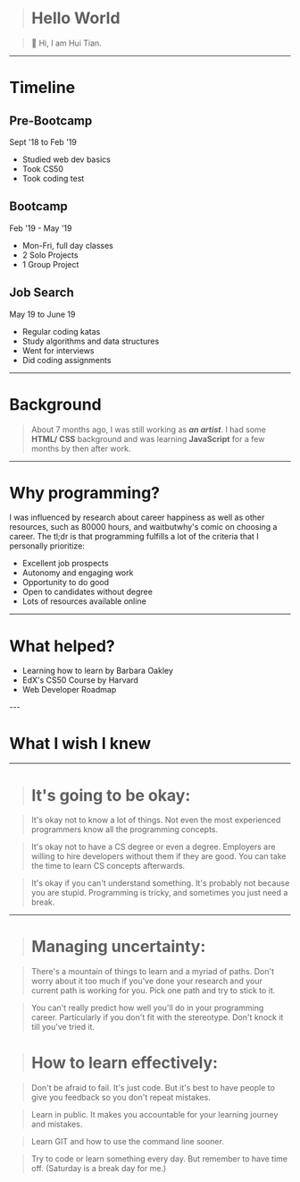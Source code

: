 ># Hello World

>👋 Hi, I am Hui Tian.

---

# Timeline
## Pre-Bootcamp
Sept '18 to Feb '19
- Studied web dev basics
- Took CS50
- Took coding test

## Bootcamp
Feb '19 - May '19
- Mon-Fri, full day classes
- 2 Solo Projects
- 1 Group Project

## Job Search
May 19 to June 19
- Regular coding katas
- Study algorithms and data structures
- Went for interviews
- Did coding assignments

---
# Background
> About 7 months ago, I was still working as ***an artist***. I had some **HTML/ CSS** background and was learning **JavaScript** for a few months by then after work.

---

# Why programming?

I was influenced by research about career happiness as well as other resources, such as 80000 hours, and waitbutwhy's comic on choosing a career. The tl;dr is that programming fulfills a lot of the criteria that I personally prioritize:

- Excellent job prospects
- Autonomy and engaging work
- Opportunity to do good
- Open to candidates without degree
- Lots of resources available online

---

# What helped?
- Learning how to learn by Barbara Oakley
- EdX's CS50 Course by Harvard
- Web Developer Roadmap​

​---

# What I wish I knew

---

># It's going to be okay:

>It's okay not to know a lot of things. Not even the most experienced programmers know all the programming concepts.

>It's okay not to have a CS degree or even a degree. Employers are willing to hire developers without them if they are good. You can take the time to learn CS concepts afterwards.

>It's okay if you can't understand something. It's probably not because you are stupid. Programming is tricky, and sometimes you just need a break.

---

># Managing uncertainty:

>There's a mountain of things to learn and a myriad of paths. Don't worry about it too much if you've done your research and your current path is working for you. Pick one path and try to stick to it.

>You can't really predict how well you'll do in your programming career. Particularly if you don't fit with the stereotype. Don't knock it till you've tried it.

># How to learn effectively:

>Don't be afraid to fail. It's just code. But it's best to have people to give you feedback so you don't repeat mistakes.

>Learn in public. It makes you accountable for your learning journey and mistakes.

>Learn GIT and how to use the command line sooner. 

>Try to code or learn something every day. But remember to have time off. (Saturday is a break day for me.)

